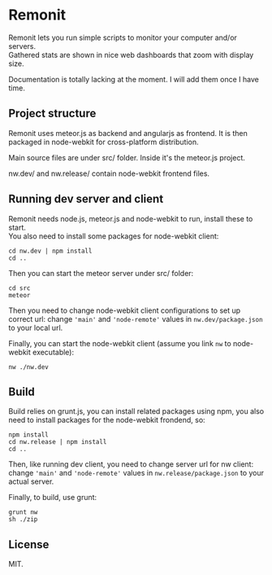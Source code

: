 # Remonit

Remonit lets you run simple scripts to monitor your computer and/or servers.  
Gathered stats are shown in nice web dashboards that zoom with display size. 

Documentation is totally lacking at the moment. I will add them once I have 
time.

## Project structure

Remonit uses meteor.js as backend and angularjs as frontend. It is then packaged 
in node-webkit for cross-platform distribution.

Main source files are under src/ folder. Inside it's the meteor.js project.

nw.dev/ and nw.release/ contain node-webkit frontend files.

## Running dev server and client

Remonit needs node.js, meteor.js and node-webkit to run, install these to start.  
You also need to install some packages for node-webkit client:

    cd nw.dev | npm install
    cd ..

Then you can start the meteor server under src/ folder:

    cd src
    meteor

Then you need to change node-webkit client configurations to set up correct url: 
change `'main'` and `'node-remote'` values in `nw.dev/package.json` to your 
local url.

Finally, you can start the node-webkit client (assume you link `nw` to 
node-webkit executable):

    nw ./nw.dev

## Build

Build relies on grunt.js, you can install related packages using npm, you also 
need to install packages for the node-webkit frondend, so:

    npm install
    cd nw.release | npm install
    cd ..

Then, like running dev client, you need to change server url for nw client: 
change `'main'` and `'node-remote'` values in `nw.release/package.json` to your 
actual server.

Finally, to build, use grunt:

    grunt nw
    sh ./zip

## License

MIT.
